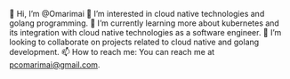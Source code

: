 👋 Hi, I’m @Omarimai
👀 I’m interested in cloud native technologies and golang programming.
🌱 I’m currently learning more about kubernetes and its integration with cloud native technologies as a software engineer.
💞️ I’m looking to collaborate on projects related to cloud native and golang development.
📫 How to reach me: You can reach me at pcomarimai@gmail.com.

<!---
Omarimai/Omarimai is a ✨ special ✨ repository because its `README.md` (this file) appears on your GitHub profile.
You can click the Preview link to take a look at your changes.
--->
